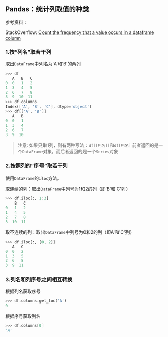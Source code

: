 ## Pandas：统计列取值的种类

参考资料：

StackOverflow: [Count the frequency that a value occurs in a dataframe column](https://stackoverflow.com/questions/22391433/count-the-frequency-that-a-value-occurs-in-a-dataframe-column)

### 1.按“列名”取若干列

取出`DataFrame`中列名为'A'和'B'的两列

```python
>>> df
   A   B   C
0  0   1   2
1  3   4   5
2  6   7   8
3  9  10  11
>>> df.columns
Index(['A', 'B', 'C'], dtype='object')
>>> df[['A', 'B']]
   A   B
0  0   1
1  3   4
2  6   7
3  9  10
```

> 注意:
> 如果只取1列，则有两种写法：`df[[列名]]`和`df[列名]`
> 前者返回的是一个`DataFrame`对象，而后者返回的是一个`Series`对象

### 2.按照列的“序号”取若干列

使用`DataFrame`的`iloc`方法。

取连续的列：取出`DataFrame`中列号为1和2的列（即'B'和'C'列）

```python
>>> df.iloc[:, 1:3]
    B   C
0   1   2
1   4   5
2   7   8
3  10  11
```

取不连续的列：取出`DataFrame`中列号为0和2的列（即A'和'C'列）

```python
>>> df.iloc[:, [0, 2]]
   A   C
0  0   2
1  3   5
2  6   8
3  9  11
```

### 3.列名和列序号之间相互转换

根据列名获取序号

```python
>>> df.columns.get_loc('A')
0
```

根据序号获取列名

```python
>>> df.columns[0]
'A'
```
